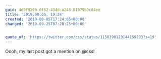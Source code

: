 ```yaml
---
guid: 4d0f9269-0f62-434d-a248-01979b3c84ee
title: '2019.08.05, 19:24'
created: '2019-08-05T17:24:05+00:00'
changed: '2019-09-25T07:28:25+00:00'


quote_of: 'https://twitter.com/css/status/1158390123144159233?s=19'
---
```


Oooh, my last post got a mention on @css! 
